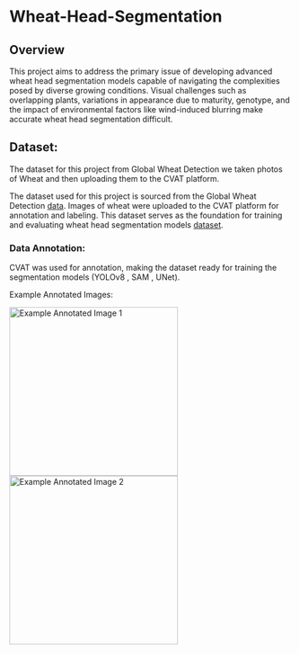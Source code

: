 # Wheat-Head-Segmentation

## Overview
This project aims to address the primary issue of developing advanced wheat head segmentation models capable of navigating the complexities posed by diverse growing conditions. Visual challenges such as overlapping plants, variations in appearance due to maturity, genotype, and the impact of environmental factors like wind-induced blurring make accurate wheat head segmentation difficult.


## Dataset:
The dataset for this project from Global Wheat Detection  we taken photos of Wheat  and then uploading them to the CVAT platform. 

The dataset used for this project is sourced from the Global Wheat Detection [data](https://www.kaggle.com/competitions/global-wheat-detection ). Images of wheat were  uploaded to the CVAT platform for annotation and labeling. This dataset serves as the foundation for training and evaluating wheat head segmentation models [dataset](https://www.kaggle.com/datasets/batoolsmadi/wheat-head-segmentation-data).

### Data Annotation:
CVAT was used for annotation, making the dataset ready for training the segmentation models (YOLOv8 , SAM , UNet).

Example Annotated Images:

<div style="display: flex; flex-direction: column; justify-content: space-between;">
  <img src="examples/annotated/1.png" alt="Example Annotated Image 1" width="300"/>
  <img src="examples/annotated/2.png" alt="Example Annotated Image 2" width="300"/>
</div>

